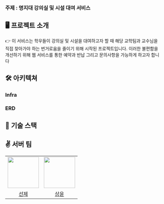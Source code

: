 ### 주제 : 명지대 강의실 및 시설 대여 서비스

## 🖥️ 프로젝트 소개


<aside>
👉 이 서비스는 학우들이 강의실 및 시설을 대여하고자 할 때 해당 교학팀과 교수님을 직접 찾아가야 하는 번거로움을 줄이기 위해 시작된 프로젝트입니다. 이러한 불편함을 개선하기 위해 웹 서비스를 통한 예약과 반납 그리고 문의사항을 가능하게 하고자 합니다
</aside>

## 🛠️ 아키텍쳐

### Infra

### ERD


## 📒 기술 스택



## ✌️ 서버 팀

<center>
<table  width="100%">
  <tr>
    <td  align="center">
      <img  src="https://avatars.githubusercontent.com/u/127813439?v=4"  width="100px;"  alt=""/>
    </td>
    <td  align="center">
      <img  src="https://avatars.githubusercontent.com/u/120346721?v=4"  width="100px;"  alt=""/>
    </td>
  </tr>
  <tr>
    <td align="center">
        <a href="https://github.com/Hoya324">
            <div>선제</div>
        </a>
    </td>
    <td align="center">
        <a href="https://github.com/Hoya324">
            <div>상윤</div>
        </a>
    </td>
  </tr>
</table>
</center>
